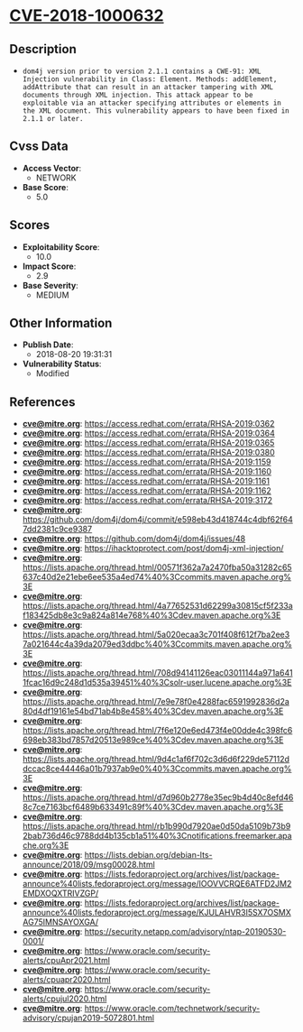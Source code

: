 
# [CVE-2018-1000632](https://access.redhat.com/errata/RHSA-2019:0362)

## Description

- `dom4j version prior to version 2.1.1 contains a CWE-91: XML Injection vulnerability in Class: Element. Methods: addElement, addAttribute that can result in an attacker tampering with XML documents through XML injection. This attack appear to be exploitable via an attacker specifying attributes or elements in the XML document. This vulnerability appears to have been fixed in 2.1.1 or later.`

## Cvss Data

- **Access Vector**:
  - NETWORK
- **Base Score**:
  - 5.0

## Scores

- **Exploitability Score**:
  - 10.0
- **Impact Score**:
  - 2.9
- **Base Severity**:
  - MEDIUM

## Other Information

- **Publish Date**:
  - 2018-08-20 19:31:31
- **Vulnerability Status**:
  - Modified

## References

- **cve@mitre.org**: https://access.redhat.com/errata/RHSA-2019:0362
- **cve@mitre.org**: https://access.redhat.com/errata/RHSA-2019:0364
- **cve@mitre.org**: https://access.redhat.com/errata/RHSA-2019:0365
- **cve@mitre.org**: https://access.redhat.com/errata/RHSA-2019:0380
- **cve@mitre.org**: https://access.redhat.com/errata/RHSA-2019:1159
- **cve@mitre.org**: https://access.redhat.com/errata/RHSA-2019:1160
- **cve@mitre.org**: https://access.redhat.com/errata/RHSA-2019:1161
- **cve@mitre.org**: https://access.redhat.com/errata/RHSA-2019:1162
- **cve@mitre.org**: https://access.redhat.com/errata/RHSA-2019:3172
- **cve@mitre.org**: https://github.com/dom4j/dom4j/commit/e598eb43d418744c4dbf62f647dd2381c9ce9387
- **cve@mitre.org**: https://github.com/dom4j/dom4j/issues/48
- **cve@mitre.org**: https://ihacktoprotect.com/post/dom4j-xml-injection/
- **cve@mitre.org**: https://lists.apache.org/thread.html/00571f362a7a2470fba50a31282c65637c40d2e21ebe6ee535a4ed74%40%3Ccommits.maven.apache.org%3E
- **cve@mitre.org**: https://lists.apache.org/thread.html/4a77652531d62299a30815cf5f233af183425db8e3c9a824a814e768%40%3Cdev.maven.apache.org%3E
- **cve@mitre.org**: https://lists.apache.org/thread.html/5a020ecaa3c701f408f612f7ba2ee37a021644c4a39da2079ed3ddbc%40%3Ccommits.maven.apache.org%3E
- **cve@mitre.org**: https://lists.apache.org/thread.html/708d94141126eac03011144a971a6411fcac16d9c248d1d535a39451%40%3Csolr-user.lucene.apache.org%3E
- **cve@mitre.org**: https://lists.apache.org/thread.html/7e9e78f0e4288fac6591992836d2a80d4df19161e54bd71ab4b8e458%40%3Cdev.maven.apache.org%3E
- **cve@mitre.org**: https://lists.apache.org/thread.html/7f6e120e6ed473f4e00dde4c398fc6698eb383bd7857d20513e989ce%40%3Cdev.maven.apache.org%3E
- **cve@mitre.org**: https://lists.apache.org/thread.html/9d4c1af6f702c3d6d6f229de57112ddccac8ce44446a01b7937ab9e0%40%3Ccommits.maven.apache.org%3E
- **cve@mitre.org**: https://lists.apache.org/thread.html/d7d960b2778e35ec9b4d40c8efd468c7ce7163bcf6489b633491c89f%40%3Cdev.maven.apache.org%3E
- **cve@mitre.org**: https://lists.apache.org/thread.html/rb1b990d7920ae0d50da5109b73b92bab736d46c9788dd4b135cb1a51%40%3Cnotifications.freemarker.apache.org%3E
- **cve@mitre.org**: https://lists.debian.org/debian-lts-announce/2018/09/msg00028.html
- **cve@mitre.org**: https://lists.fedoraproject.org/archives/list/package-announce%40lists.fedoraproject.org/message/IOOVVCRQE6ATFD2JM2EMDXOQXTRIVZGP/
- **cve@mitre.org**: https://lists.fedoraproject.org/archives/list/package-announce%40lists.fedoraproject.org/message/KJULAHVR3I5SX7OSMXAG75IMNSAYOXGA/
- **cve@mitre.org**: https://security.netapp.com/advisory/ntap-20190530-0001/
- **cve@mitre.org**: https://www.oracle.com/security-alerts/cpuApr2021.html
- **cve@mitre.org**: https://www.oracle.com/security-alerts/cpuapr2020.html
- **cve@mitre.org**: https://www.oracle.com/security-alerts/cpujul2020.html
- **cve@mitre.org**: https://www.oracle.com/technetwork/security-advisory/cpujan2019-5072801.html
